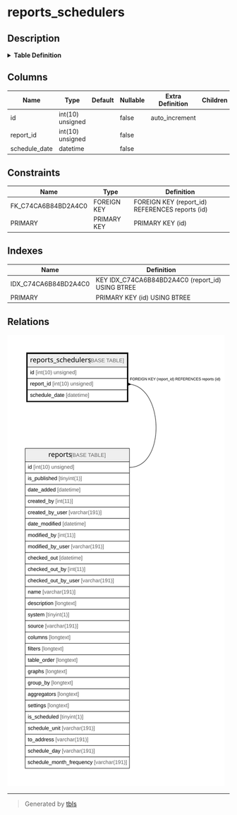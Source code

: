 # reports_schedulers

## Description

<details>
<summary><strong>Table Definition</strong></summary>

```sql
CREATE TABLE `reports_schedulers` (
  `id` int(10) unsigned NOT NULL AUTO_INCREMENT,
  `report_id` int(10) unsigned NOT NULL,
  `schedule_date` datetime NOT NULL,
  PRIMARY KEY (`id`),
  KEY `IDX_C74CA6B84BD2A4C0` (`report_id`),
  CONSTRAINT `FK_C74CA6B84BD2A4C0` FOREIGN KEY (`report_id`) REFERENCES `reports` (`id`) ON DELETE CASCADE
) ENGINE=InnoDB DEFAULT CHARSET=utf8mb4 COLLATE=utf8mb4_unicode_ci ROW_FORMAT=DYNAMIC
```

</details>

## Columns

| Name | Type | Default | Nullable | Extra Definition | Children | Parents | Comment |
| ---- | ---- | ------- | -------- | --------------- | -------- | ------- | ------- |
| id | int(10) unsigned |  | false | auto_increment |  |  |  |
| report_id | int(10) unsigned |  | false |  |  | [reports](reports.md) |  |
| schedule_date | datetime |  | false |  |  |  |  |

## Constraints

| Name | Type | Definition |
| ---- | ---- | ---------- |
| FK_C74CA6B84BD2A4C0 | FOREIGN KEY | FOREIGN KEY (report_id) REFERENCES reports (id) |
| PRIMARY | PRIMARY KEY | PRIMARY KEY (id) |

## Indexes

| Name | Definition |
| ---- | ---------- |
| IDX_C74CA6B84BD2A4C0 | KEY IDX_C74CA6B84BD2A4C0 (report_id) USING BTREE |
| PRIMARY | PRIMARY KEY (id) USING BTREE |

## Relations

![er](reports_schedulers.svg)

---

> Generated by [tbls](https://github.com/k1LoW/tbls)
